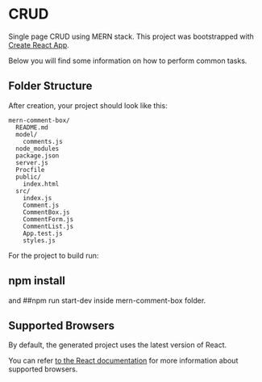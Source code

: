 # CRUD
Single page CRUD using MERN stack.
This project was bootstrapped with [Create React App](https://github.com/facebookincubator/create-react-app).

Below you will find some information on how to perform common tasks.<br>

## Folder Structure

After creation, your project should look like this:

```
mern-comment-box/
  README.md
  model/
    comments.js
  node_modules
  package.json
  server.js
  Procfile
  public/
    index.html
  src/
    index.js
    Comment.js
    CommentBox.js
    CommentForm.js
    CommentList.js
    App.test.js
    styles.js
```

For the project to build run:
## npm install
and
##npm run start-dev 
inside mern-comment-box folder.

## Supported Browsers
By default, the generated project uses the latest version of React.

You can refer [to the React documentation](https://reactjs.org/docs/react-dom.html#browser-support) for more information about supported browsers.
